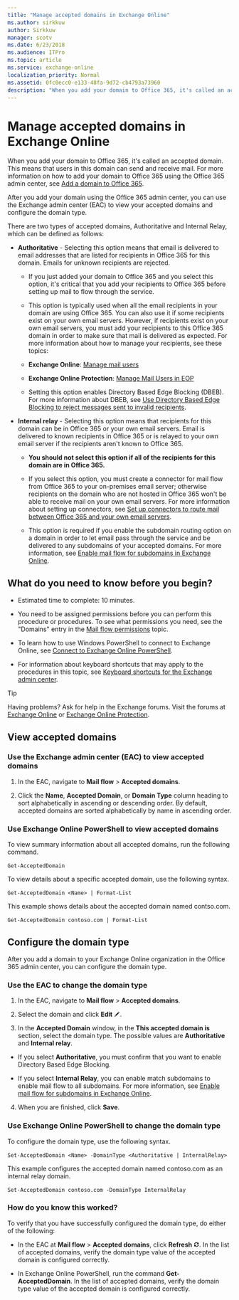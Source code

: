 ```yaml
---
title: "Manage accepted domains in Exchange Online"
ms.author: sirkkuw
author: Sirkkuw
manager: scotv
ms.date: 6/23/2018
ms.audience: ITPro
ms.topic: article
ms.service: exchange-online
localization_priority: Normal
ms.assetid: 0fc0ecc0-e133-48fa-9d72-cb4793a73960
description: "When you add your domain to Office 365, it's called an accepted domain. This means that users in this domain can send and receive mail. For more information on how to add your domain to Office 365 using the Office 365 admin center, see Add a domain to Office 365."
---
```


# Manage accepted domains in Exchange Online

When you add your domain to Office 365, it's called an accepted domain. This means that users in this domain can send and receive mail. For more information on how to add your domain to Office 365 using the Office 365 admin center, see [Add a domain to Office 365](https://support.office.com/article/6383f56d-3d09-4dcb-9b41-b5f5a5efd611).
  
After you add your domain using the Office 365 admin center, you can use the Exchange admin center (EAC) to view your accepted domains and configure the domain type.
  
There are two types of accepted domains, Authoritative and Internal Relay, which can be defined as follows:
  
- **Authoritative** - Selecting this option means that email is delivered to email addresses that are listed for recipients in Office 365 for this domain. Emails for unknown recipients are rejected. 
    
  - If you just added your domain to Office 365 and you select this option, it's critical that you add your recipients to Office 365 before setting up mail to flow through the service.
    
  - This option is typically used when all the email recipients in your domain are using Office 365. You can also use it if some recipients exist on your own email servers. However, if recipients exist on your own email servers, you must add your recipients to this Office 365 domain in order to make sure that mail is delivered as expected. For more information about how to manage your recipients, see these topics:
    
  - **Exchange Online**: [Manage mail users](../../recipients-in-exchange-online/manage-mail-users.md)
    
  - **Exchange Online Protection**: [Manage Mail Users in EOP](https://technet.microsoft.com/library/4bfaf2ab-e633-4227-8bde-effefb41a3db.aspx)
    
  - Setting this option enables Directory Based Edge Blocking (DBEB). For more information about DBEB, see [Use Directory Based Edge Blocking to reject messages sent to invalid recipients](../../mail-flow-best-practices/use-directory-based-edge-blocking.md).
    
- **Internal relay** - Selecting this option means that recipients for this domain can be in Office 365 or your own email servers. Email is delivered to known recipients in Office 365 or is relayed to your own email server if the recipients aren't known to Office 365. 
    
  - **You should not select this option if all of the recipients for this domain are in Office 365.**
    
  - If you select this option, you must create a connector for mail flow from Office 365 to your on-premises email server; otherwise recipients on the domain who are not hosted in Office 365 won't be able to receive mail on your own email servers. For more information about setting up connectors, see [Set up connectors to route mail between Office 365 and your own email servers](../../mail-flow-best-practices/use-connectors-to-configure-mail-flow/set-up-connectors-to-route-mail.md).
    
  - This option is required if you enable the subdomain routing option on a domain in order to let email pass through the service and be delivered to any subdomains of your accepted domains. For more information, see [Enable mail flow for subdomains in Exchange Online](enable-mail-flow-for-subdomains.md).
    
## What do you need to know before you begin?

- Estimated time to complete: 10 minutes.
    
- You need to be assigned permissions before you can perform this procedure or procedures. To see what permissions you need, see the "Domains" entry in the [Mail flow permissions](https://technet.microsoft.com/library/f49f4fb5-af75-43cb-900f-c5f7b8cfa143.aspx) topic. 
    
- To learn how to use Windows PowerShell to connect to Exchange Online, see [Connect to Exchange Online PowerShell](https://go.microsoft.com/fwlink/p/?linkid=396554).
    
- For information about keyboard shortcuts that may apply to the procedures in this topic, see [Keyboard shortcuts for the Exchange admin center](../../accessibility/keyboard-shortcuts-in-admin-center.md).
    
> [!TIP]
> Having problems? Ask for help in the Exchange forums. Visit the forums at [Exchange Online](https://go.microsoft.com/fwlink/p/?linkId=267542) or [Exchange Online Protection](https://go.microsoft.com/fwlink/p/?linkId=285351). 
  
## View accepted domains

### Use the Exchange admin center (EAC) to view accepted domains

1. In the EAC, navigate to **Mail flow** \> **Accepted domains**.
    
2. Click the **Name**, **Accepted Domain**, or **Domain Type** column heading to sort alphabetically in ascending or descending order. By default, accepted domains are sorted alphabetically by name in ascending order. 
    
### Use Exchange Online PowerShell to view accepted domains

To view summary information about all accepted domains, run the following command.
  
```
Get-AcceptedDomain
```

To view details about a specific accepted domain, use the following syntax.
  
```
Get-AcceptedDomain <Name> | Format-List
```

This example shows details about the accepted domain named contso.com.
  
```
Get-AcceptedDomain contoso.com | Format-List
```

## Configure the domain type

After you add a domain to your Exchange Online organization in the Office 365 admin center, you can configure the domain type.
  
### Use the EAC to change the domain type

1. In the EAC, navigate to **Mail flow** \> **Accepted domains**.
    
2. Select the domain and click **Edit** ![Edit icon](../../media/ITPro_EAC_EditIcon.gif).
    
3. In the **Accepted Domain** window, in the **This accepted domain is** section, select the domain type. The possible values are **Authoritative** and **Internal relay**.
    
  - If you select **Authoritative**, you must confirm that you want to enable Directory Based Edge Blocking.
    
  - If you select **Internal Relay**, you can enable match subdomains to enable mail flow to all subdomains. For more information, see [Enable mail flow for subdomains in Exchange Online](enable-mail-flow-for-subdomains.md).
    
4. When you are finished, click **Save**.
    
### Use Exchange Online PowerShell to change the domain type

To configure the domain type, use the following syntax.
  
```
Set-AcceptedDomain <Name> -DomainType <Authoritative | InternalRelay>
```

This example configures the accepted domain named contoso.com as an internal relay domain.
  
```
Set-AcceptedDomain contoso.com -DomainType InternalRelay
```

### How do you know this worked?

To verify that you have successfully configured the domain type, do either of the following:
  
- In the EAC at **Mail flow** \> **Accepted domains**, click **Refresh** ![Refresh Icon](../../media/ITPro_EAC_RefreshIcon.gif). In the list of accepted domains, verify the domain type value of the accepted domain is configured correctly.
    
- In Exchange Online PowerShell, run the command **Get-AcceptedDomain**. In the list of accepted domains, verify the domain type value of the accepted domain is configured correctly. 
    

